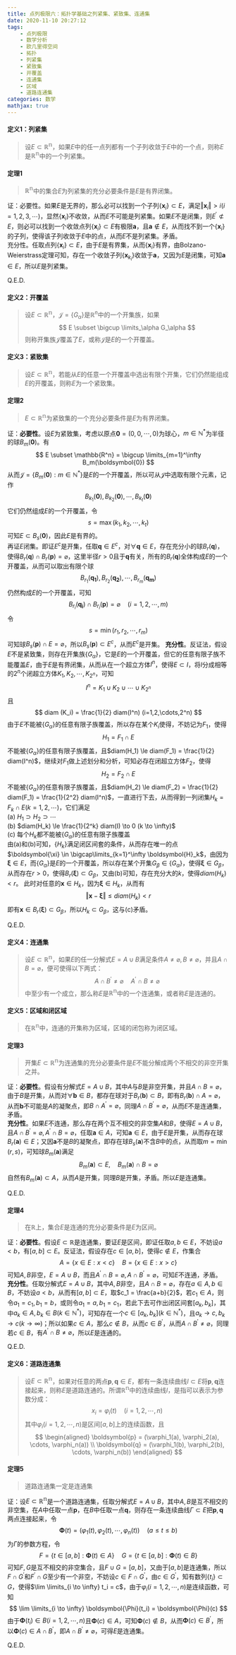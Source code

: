 ```yaml
---
title: 点列极限六：拓扑学基础之列紧集、紧致集、连通集
date: 2020-11-10 20:27:12
tags:
    - 点列极限
    - 数学分析
    - 欧几里得空间
    - 拓扑
    - 列紧集
    - 紧致集
    - 开覆盖
    - 连通集
    - 区域
    - 道路连通集
categories: 数学
mathjax: true
---
```


#### 定义1：列紧集
> 设$E \subset \mathbb{R^n}$，如果$E$中的任一点列都有一个子列收敛于$E$中的一个点，则称$E$是$\mathbb{R^n}$中的一个列紧集。


#### 定理1
> $\mathbb{R^n}$中的集合$E$为列紧集的充分必要条件是$E$是有界闭集。

<!--more-->

证：必要性。如果$E$是无界的，那么必可以找到一个子列$\{\boldsymbol{x}_i\} \subset E$，满足$\Vert \boldsymbol{x}_i \Vert > i(i=1,2,3,\cdots)$，显然$\{\boldsymbol{x}_i\}$不收敛，从而$E$不可能是列紧集。如果$E$不是闭集，则$E^{\prime} \not\subset E$，则必可以找到一个收敛点列$\{\boldsymbol{x}_i\} \subset E$有极限$\boldsymbol{a}$，且$\boldsymbol{a} \notin E$，从而找不到一个$\{\boldsymbol{x}_i\}$的子列，使得该子列收敛于$E$中的点，从而$E$不是列紧集。矛盾。<br/>
充分性。任取点列$\{\boldsymbol{x}_i\} \subset E$，由于$E$是有界集，从而$\{\boldsymbol{x}_i\}$有界，由Bolzano-Weierstrass定理可知，存在一个收敛子列$\{\boldsymbol{x}_{k_i}\}$收敛于$\boldsymbol{a}$，又因为$E$是闭集，可知$\boldsymbol{a} \in E$，所以$E$是列紧集。

Q.E.D.


#### 定义2：开覆盖
> 设$E \subset \mathbb{R^n}$，$\mathscr{J} = \{G_\alpha\}$是$\mathbb{R}^n$中的一个开集族，如果
$$
    E \subset \bigcup \limits_\alpha G_\alpha
$$
则称开集族$\mathscr{J}$覆盖了$E$，或称$\mathscr{J}$是$E$的一个开覆盖。


#### 定义3：紧致集
> 设$E \subset \mathbb{R^n}$，若能从$E$的任意一个开覆盖中选出有限个开集，它们仍然能组成$E$的开覆盖，则称$E$为一个紧致集。


#### 定理2
> $E \subset \mathbb{R^n}$为紧致集的一个充分必要条件是$E$为有界闭集。

证：**必要性**。设$E$为紧致集，考虑以原点$\boldsymbol{0}=(0,0,\cdots,0)$为球心，$m \in \mathbb{N^*}$为半径的球$B_m(\boldsymbol{0})$。有
$$
    E \subset \mathbb{R^n} = \bigcup \limits_{m=1}^\infty B_m(\boldsymbol{0})
$$
从而$\mathscr{J}=\{B_m(\boldsymbol{0}):m \in \mathbb{N^*}\}$是$E$的一个开覆盖，所以可从$\mathscr{J}$中选取有限个元素，记作
$$
    B_{k_1}(\boldsymbol{0}), B_{k_2}(\boldsymbol{0}), \cdots, B_{k_t}(\boldsymbol{0})
$$
它们仍然组成$E$的一个开覆盖，令
$$
    s = \max(k_1,k_2,\cdots,k_t)
$$
可知$E \subset B_s(\boldsymbol{0})$，因此$E$是有界的。<br/>
再证$E$闭集。即证$E^c$是开集，任取$\boldsymbol{q} \in E^c$，对$\forall \boldsymbol{q} \in E$，存在充分小的球$B_r(\boldsymbol{q})$，使得$B_r(\boldsymbol{q}) \cap B_r(\boldsymbol{p}) = \varnothing$，这里半径$r>0$且于$\boldsymbol{q}$有关，所有的$B_{r}(\boldsymbol{q})$全体构成$E$的一个开覆盖，从而可以取出有限个球
$$
    B_{r_1}(\boldsymbol{q_1}),B_{r_2}(\boldsymbol{q_2}),\cdots,B_{r_m}(\boldsymbol{q_m})
$$
仍然构成$E$的一个开覆盖，可知
$$
    B_{r_i}(\boldsymbol{q_i}) \cap B_{r_i}(\boldsymbol{p}) = \varnothing \quad (i=1,2,\cdots,m)
$$
令
$$
    s = \min(r_1,r_2,\cdots,r_m)
$$
可知球$B_s(\boldsymbol{p}) \cap E = \varnothing$，所以$B_s(\boldsymbol{p}) \subset E^c$，从而$E^c$是开集。
**充分性**。反证法，假设$E$不是紧致集，则存在开集族$\{G_{\alpha}\}$，它是$E$的一个开覆盖，但它的任意有限子族不能覆盖$E$，由于$E$是有界闭集，从而从在一个超立方体$I^n$，使得$E \subset I$，将$I$分成相等的$2^n$个闭超立方体$K_1,K_2,\cdots,K_{2^n}$，可知
$$
    I^n = K_1 \cup K_2 \cup \cdots \cup K_{2^n}
$$
且
$$
    diam (K_i) = \frac{1}{2} diam(I^n) (i=1,2,\cdots,2^n)
$$
由于$E$不能被$\{G_{\alpha}\}$的任意有限子族覆盖，所以存在某个$K_i$使得，不妨记为$F_1$，使得
$$
    H_1 = F_1 \cap E
$$
不能被$\{G_{\alpha}\}$的任意有限子族覆盖，且$diam(H_1) \le diam(F_1) = \frac{1}{2} diam(I^n)$，继续对$F_1$做上述划分和分析，可知必存在闭超立方体$F_2$，使得
$$
    H_2 = F_2 \cap E
$$
不能被$\{G_{\alpha}\}$的任意有限子族覆盖，且$diam(H_2) \le diam(F_2) = \frac{1}{2} diam(F_1) = \frac{1}{2^2} diam(I^n)$，一直进行下去，从而得到一列闭集$H_k = F_k \cap E(k=1,2,\cdots)$，它们满足 <br/>
(a) $H_1 \supset H_2 \supset \cdots$ <br/>
(b) $diam(H_k) \le \frac{1}{2^k} diam(I) \to 0 (k \to \infty)$ <br/>
(c) 每个$H_k$都不能被$\{G_{\alpha}\}$的任意有限子族覆盖 <br/>
由(a)和(b)可知，$\{H_k\}$满足闭区间套的条件，从而存在唯一的点$\boldsymbol{\xi} \in \bigcap\limits_{k=1}^\infty \boldsymbol{H}_k$，由因为$\boldsymbol{\xi} \in E$，而$\{G_{\alpha}\}$是$E$的一个开覆盖，所以存在某个开集$G_{\beta} \in \{G_{\alpha}\}$，使得$\boldsymbol{\xi} \in G_{\beta}$，从而存在$r > 0$，使得$B_r(\boldsymbol{\xi}) \subset G_{\beta}$，又由(b)可知，存在充分大的$k$，使得$diam(H_k) < r$。
此时对任意的$\boldsymbol{x} \in H_k$，因为$\boldsymbol{\xi} \in H_k$，从而有
$$
    \Vert \boldsymbol{x} - \boldsymbol{\xi} \Vert \le diam(H_k) < r
$$
即有$\boldsymbol{x} \in B_r(\boldsymbol{\xi}) \subset G_{\beta}$，所以$H_k \subset G_{\beta}$，这与(c)矛盾。

Q.E.D.

#### 定义4：连通集
> 设$E \subset \mathbb{R^n}$，如果$E$的任一分解式$E=A \cup B$满足条件$A \ne \varnothing,B \ne \varnothing$，并且$A \cap B = \varnothing$，便可使得以下两式：
$$
    A \cap B^{\prime} \ne \varnothing \quad A^{\prime} \cap B \ne \varnothing
$$
中至少有一个成立，那么称$E$是$\mathbb{R^n}$中的一个连通集，或者称$E$是连通的。


#### 定义5：区域和闭区域
> 在$\mathbb{R^n}$中，连通的开集称为区域，区域的闭包称为闭区域。


#### 定理3
> 开集$E \subset \mathbb{R^n}$为连通集的充分必要条件是$E$不能分解成两个不相交的非空开集之并。

证：**必要性**。假设有分解式$E=A \cup B$，其中$A$与$B$是非空开集，并且$A \cap B = \varnothing$，由于$B$是开集，从而对$\forall \boldsymbol{b} \in B$，都存在球对于$B_r(\boldsymbol{b}) \subset B$，即有$B_r(\boldsymbol{b}) \cap A = \varnothing$，从而$\boldsymbol{b}$不可能是$A$的凝聚点，即$B \cap A^{\prime} = \varnothing$，同理$A \cap B^{\prime} = \varnothing$，从而$E$不是连通集，矛盾。<br/>
**充分性**。如果$E$不连通，那么存在两个互不相交的非空集$A$和$B$，使得$E = A \cup B$，且$A \cap B^{\prime} = \varnothing,A^{\prime} \cap B = \varnothing$，任取$\boldsymbol{a} \in A$，可知$\boldsymbol{a} \in E$，由于$E$是开集，从而存在球$B_r(\boldsymbol{a}) \in E$；又因$\boldsymbol{a}$不是$B$的凝聚点，即存在球$B_s(\boldsymbol{a})$不含$B$中的点，从而取$m = \min(r, s)$，可知球$B_m(\boldsymbol{a})$满足
$$
    B_m(\boldsymbol{a}) \subset E, \quad B_m(\boldsymbol{a}) \cap B = \varnothing
$$
自然有$B_m(\boldsymbol{a}) \subset A$，从而$A$是开集，同理$B$是开集，矛盾。所以$E$是连通集。

Q.E.D.

#### 定理4
> 在$\mathbb{R}$上，集合$E$是连通的充分必要条件是$E$为区间。

证：**必要性**。假设$E \subset \mathbb{R}$是连通集，要证$E$是区间，即证任取$a,b \in E$，不妨设$a < b$，有$[a, b] \subset E$。反证法，假设存在$c \in [a,b]$，使得$c \notin E$，作集合
$$
    A = \{ x \in E: x<c \} \quad B=\{x \in E: x > c\}
$$
可知$A,B$非空，$E = A \cup B$，而且$A^{\prime} \cap B = \varnothing,A \cap B^{\prime} = \varnothing$，可知$E$不连通，矛盾。 <br/>
**充分性**。任取分解式$E=A \cup B$，其中$A,B$非空，且$A \cap B = \varnothing$，存在$a \in A, b \in B$，不妨设$a < b$，从而有$[a, b] \subset E$，取$c_1 = \frac{a+b}{2}$，若$c_1 \in A$，则令$a_1=c_1,b_1=b$，或则令$a_1=a,b_1=c_1$，若此下去可作出闭区间套$[a_k,b_k]$，其中$a_k \in A, b_k \in B(k \in \mathbb{N^*})$，可知存在一个$c \in [a_k,b_k] (k\in \mathbb{N^*})$，且$a_k \to c, b_k \to c(k \to \infty)$；所以如果$c \in A$，那么$c \notin B$，从而$c \in B^{\prime}$，从而$A \cap B^{\prime} \ne \varnothing$，同理若$c \in B$，有$A^{\prime} \cap B \ne \varnothing$，所以$E$是连通的。

Q.E.D.

#### 定义6：道路连通集
> 设$E \subset \mathbb{R^n}$，如果对任意的两点$\boldsymbol{p},\boldsymbol{q} \in E$，都有一条连续曲线$l \subset E$将$\boldsymbol{p},\boldsymbol{q}$连接起来，则称$E$是道路连通的。所谓$\mathbb{R^n}$中的连续曲线$l$，是指可以表示为参数分成：
$$
    x_i = \varphi_i(t) \quad (i=1,2,\cdots,n)
$$
其中$\varphi_i(i=1,2,\cdots,n)$是区间$[a,b]$上的连续函数，且
$$
    \begin{aligned}
    \boldsymbol{p} = (\varphi_1(a), \varphi_2(a), \cdots, \varphi_n(a)) \\
    \boldsymbol{q} = (\varphi_1(b), \varphi_2(b), \cdots, \varphi_n(b))
    \end{aligned}
$$

#### 定理5
> 道路连通集一定是连通集

证：设$E \subset \mathbb{R^n}$是一个道路连通集，任取分解式$E = A \cup B$，其中$A,B$是互不相交的非空集，在$A$中任取一点$\boldsymbol{p}$，在$B$中任取一点$\boldsymbol{q}$，则存在一条连续曲线$\Gamma \subset E$把$\boldsymbol{p},\boldsymbol{q}$两点连接起来，令
$$
    \boldsymbol{\Phi}(t) = (\varphi_1(t),\varphi_2(t),\cdots,\varphi_n(t)) \quad (a \le t \le b)
$$
为$\Gamma$的参数方程，令
$$
    F = \{ t \in [a,b]: \boldsymbol{\Phi}(t) \in A \} \quad G = \{ t \in [a,b]: \boldsymbol{\Phi}(t) \in B \}
$$
可知$F,G$是互不相交的非空集合，且$F \cup G = [a, b]$，又由于$[a,b]$是连通集，所以$F \cap G^{\prime}$和$F^{\prime} \cap G$至少有一个非空，不妨设$c \in F \cap G^{\prime}$，由$c \in G^{\prime}$，知有数列$\{t_i\} \subset G$，使得$\lim \limits_{i \to \infty} t_i = c$，由于$\varphi_i(i=1,2,\cdots,n)$是连续函数，可知
$$
    \lim \limits_{i \to \infty} \boldsymbol{\Phi}(t_i) = \boldsymbol{\Phi}(c)
$$
由于$\boldsymbol{\Phi}(t_i) \in B(i=1,2,\cdots,n)$且$\boldsymbol{\Phi}(c) \in A$，可知$\boldsymbol{\Phi}(c) \notin B$，从而$\boldsymbol{\Phi}(c) \in B^{\prime}$，所以$\boldsymbol{\Phi}(c) \in A \cap B^{\prime}$，即$A \cap B^{\prime} \ne \varnothing$，可得$E$是连通集。

Q.E.D.